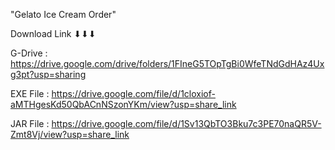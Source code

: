 "Gelato Ice Cream Order"

Download Link ⬇⬇⬇

G-Drive : https://drive.google.com/drive/folders/1FIneG5TOpTgBi0WfeTNdGdHAz4Uxg3pt?usp=sharing

EXE File : https://drive.google.com/file/d/1cloxiof-aMTHgesKd50QbACnNSzonYKm/view?usp=share_link

JAR File : https://drive.google.com/file/d/1Sv13QbTO3Bku7c3PE70naQR5V-Zmt8Vj/view?usp=share_link
